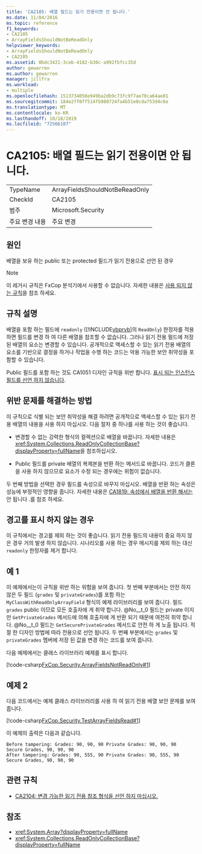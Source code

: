 ```yaml
---
title: 'CA2105: 배열 필드는 읽기 전용이면 안 됩니다.'
ms.date: 11/04/2016
ms.topic: reference
f1_keywords:
- CA2105
- ArrayFieldsShouldNotBeReadOnly
helpviewer_keywords:
- ArrayFieldsShouldNotBeReadOnly
- CA2105
ms.assetid: 0bdc3421-3ceb-4182-b30c-a992fbfcc35d
author: gewarren
ms.author: gewarren
manager: jillfra
ms.workload:
- multiple
ms.openlocfilehash: 1513734058e949ba2db9c73fc9f7ae70ca64ae81
ms.sourcegitcommit: 184e2ff0ff514fb980724fa4b51e0cda753d4c6e
ms.translationtype: MT
ms.contentlocale: ko-KR
ms.lasthandoff: 10/18/2019
ms.locfileid: "72566107"
---
```

# <a name="ca2105-array-fields-should-not-be-read-only"></a>CA2105: 배열 필드는 읽기 전용이면 안 됩니다.

|||
|-|-|
|TypeName|ArrayFieldsShouldNotBeReadOnly|
|CheckId|CA2105|
|범주|Microsoft.Security|
|주요 변경 내용|주요 변경|

## <a name="cause"></a>원인
배열을 보유 하는 public 또는 protected 필드가 읽기 전용으로 선언 된 경우

> [!NOTE]
> 이 레거시 규칙은 FxCop 분석기에서 사용할 수 없습니다. 자세한 내용은 [사용 되지 않는 규칙](fxcop-rule-port-status.md#deprecated-rules)을 참조 하세요.

## <a name="rule-description"></a>규칙 설명

배열을 포함 하는 필드에 `readonly` ([!INCLUDE[vbprvb](../code-quality/includes/vbprvb_md.md)]의 `ReadOnly`) 한정자를 적용 하면 필드를 변경 하 여 다른 배열을 참조할 수 없습니다. 그러나 읽기 전용 필드에 저장된 배열의 요소는 변경할 수 있습니다. 공개적으로 액세스할 수 있는 읽기 전용 배열의 요소를 기반으로 결정을 하거나 작업을 수행 하는 코드는 악용 가능한 보안 취약성을 포함할 수 있습니다.

Public 필드를 포함 하는 것도 CA1051 디자인 규칙을 위반 합니다. [표시 되는 인스턴스 필드를 선언 하지 않습니다](../code-quality/ca1051.md).

## <a name="how-to-fix-violations"></a>위반 문제를 해결하는 방법

이 규칙으로 식별 되는 보안 취약성을 해결 하려면 공개적으로 액세스할 수 있는 읽기 전용 배열의 내용을 사용 하지 마십시오. 다음 절차 중 하나를 사용 하는 것이 좋습니다.

- 변경할 수 없는 강력한 형식의 컬렉션으로 배열을 바꿉니다. 자세한 내용은 <xref:System.Collections.ReadOnlyCollectionBase?displayProperty=fullName>을 참조하십시오.

- Public 필드를 private 배열의 복제본을 반환 하는 메서드로 바꿉니다. 코드가 클론을 사용 하지 않으므로 요소가 수정 되는 경우에는 위험이 없습니다.

두 번째 방법을 선택한 경우 필드를 속성으로 바꾸지 마십시오. 배열을 반환 하는 속성은 성능에 부정적인 영향을 줍니다. 자세한 내용은 [CA1819: 속성에서 배열을 반환 해서는](../code-quality/ca1819.md)안 됩니다 .를 참조 하세요.

## <a name="when-to-suppress-warnings"></a>경고를 표시 하지 않는 경우

이 규칙에서는 경고를 제외 하는 것이 좋습니다. 읽기 전용 필드의 내용이 중요 하지 않은 경우 거의 발생 하지 않습니다. 시나리오를 사용 하는 경우 메시지를 제외 하는 대신 `readonly` 한정자를 제거 합니다.

## <a name="example-1"></a>예 1

이 예제에서는이 규칙을 위반 하는 위험을 보여 줍니다. 첫 번째 부분에서는 안전 하지 않은 두 필드 (`grades` 및 `privateGrades`)를 포함 하는 `MyClassWithReadOnlyArrayField` 형식의 예제 라이브러리를 보여 줍니다. 필드 `grades` public 이므로 모든 호출자에 게 취약 합니다. @No__t_0 필드는 private 이지만 `GetPrivateGrades` 메서드에 의해 호출자에 게 반환 되기 때문에 여전히 취약 합니다. @No__t_0 필드는 `GetSecurePrivateGrades` 메서드로 안전 하 게 노출 됩니다. 적절 한 디자인 방법에 따라 전용으로 선언 됩니다. 두 번째 부분에서는 `grades` 및 `privateGrades` 멤버에 저장 된 값을 변경 하는 코드를 보여 줍니다.

다음 예제에서는 클래스 라이브러리 예제를 표시 합니다.

[!code-csharp[FxCop.Security.ArrayFieldsNotReadOnly#1](../code-quality/codesnippet/CSharp/ca2105-array-fields-should-not-be-read-only_1.cs)]

## <a name="example-2"></a>예제 2

다음 코드에서는 예제 클래스 라이브러리를 사용 하 여 읽기 전용 배열 보안 문제를 보여 줍니다.

[!code-csharp[FxCop.Security.TestArrayFieldsRead#1](../code-quality/codesnippet/CSharp/ca2105-array-fields-should-not-be-read-only_2.cs)]

이 예제의 출력은 다음과 같습니다.

```text
Before tampering: Grades: 90, 90, 90 Private Grades: 90, 90, 90  Secure Grades, 90, 90, 90
After tampering: Grades: 90, 555, 90 Private Grades: 90, 555, 90  Secure Grades, 90, 90, 90
```

## <a name="related-rules"></a>관련 규칙

- [CA2104: 변경 가능한 읽기 전용 참조 형식을 선언 하지 마십시오.](../code-quality/ca2104.md)

## <a name="see-also"></a>참조

- <xref:System.Array?displayProperty=fullName>
- <xref:System.Collections.ReadOnlyCollectionBase?displayProperty=fullName>
